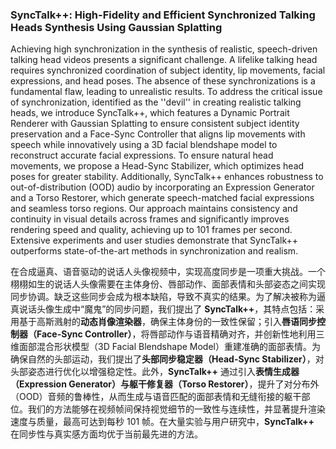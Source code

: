 ### SyncTalk++: High-Fidelity and Efficient Synchronized Talking Heads Synthesis Using Gaussian Splatting

Achieving high synchronization in the synthesis of realistic, speech-driven talking head videos presents a significant challenge. A lifelike talking head requires synchronized coordination of subject identity, lip movements, facial expressions, and head poses. The absence of these synchronizations is a fundamental flaw, leading to unrealistic results. To address the critical issue of synchronization, identified as the ''devil'' in creating realistic talking heads, we introduce SyncTalk++, which features a Dynamic Portrait Renderer with Gaussian Splatting to ensure consistent subject identity preservation and a Face-Sync Controller that aligns lip movements with speech while innovatively using a 3D facial blendshape model to reconstruct accurate facial expressions. To ensure natural head movements, we propose a Head-Sync Stabilizer, which optimizes head poses for greater stability. Additionally, SyncTalk++ enhances robustness to out-of-distribution (OOD) audio by incorporating an Expression Generator and a Torso Restorer, which generate speech-matched facial expressions and seamless torso regions. Our approach maintains consistency and continuity in visual details across frames and significantly improves rendering speed and quality, achieving up to 101 frames per second. Extensive experiments and user studies demonstrate that SyncTalk++ outperforms state-of-the-art methods in synchronization and realism.

在合成逼真、语音驱动的说话人头像视频中，实现高度同步是一项重大挑战。一个栩栩如生的说话人头像需要在主体身份、唇部动作、面部表情和头部姿态之间实现同步协调。缺乏这些同步会成为根本缺陷，导致不真实的结果。为了解决被称为逼真说话头像生成中“魔鬼”的同步问题，我们提出了 **SyncTalk++**，其特点包括：采用基于高斯溅射的**动态肖像渲染器**，确保主体身份的一致性保留；引入**唇语同步控制器（Face-Sync Controller）**，将唇部动作与语音精确对齐，并创新性地利用三维面部混合形状模型（3D Facial Blendshape Model）重建准确的面部表情。为确保自然的头部运动，我们提出了**头部同步稳定器（Head-Sync Stabilizer）**，对头部姿态进行优化以增强稳定性。此外，**SyncTalk++** 通过引入**表情生成器（Expression Generator）**与**躯干修复器（Torso Restorer）**，提升了对分布外（OOD）音频的鲁棒性，从而生成与语音匹配的面部表情和无缝衔接的躯干部位。我们的方法能够在视频帧间保持视觉细节的一致性与连续性，并显著提升渲染速度与质量，最高可达到每秒 101 帧。在大量实验与用户研究中，**SyncTalk++** 在同步性与真实感方面均优于当前最先进的方法。
